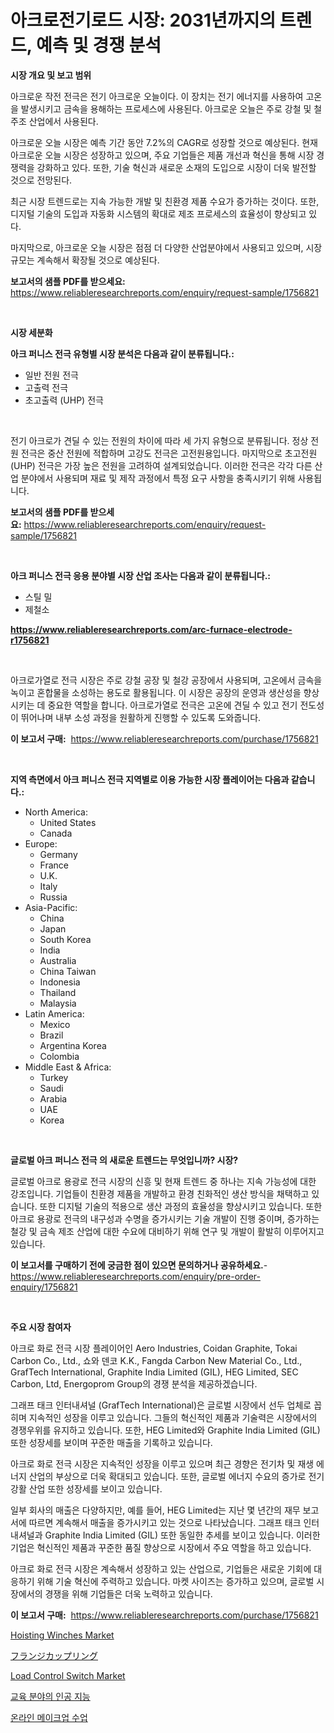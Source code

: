 <p><h1>아크로전기로드 시장: 2031년까지의 트렌드, 예측 및 경쟁 분석</h1></p><p><strong>시장 개요 및 보고 범위</strong></p>
<p><p>아크로운 작전 전극은 전기 아크로운 오늘이다. 이 장치는 전기 에너지를 사용하여 고온을 발생시키고 금속을 용해하는 프로세스에 사용된다. 아크로운 오늘은 주로 강철 및 철 주조 산업에서 사용된다.</p><p>아크로운 오늘 시장은 예측 기간 동안 7.2%의 CAGR로 성장할 것으로 예상된다. 현재 아크로운 오늘 시장은 성장하고 있으며, 주요 기업들은 제품 개선과 혁신을 통해 시장 경쟁력을 강화하고 있다. 또한, 기술 혁신과 새로운 소재의 도입으로 시장이 더욱 발전할 것으로 전망된다.</p><p>최근 시장 트렌드로는 지속 가능한 개발 및 친환경 제품 수요가 증가하는 것이다. 또한, 디지털 기술의 도입과 자동화 시스템의 확대로 제조 프로세스의 효율성이 향상되고 있다.</p><p>마지막으로, 아크로운 오늘 시장은 점점 더 다양한 산업분야에서 사용되고 있으며, 시장 규모는 계속해서 확장될 것으로 예상된다.</p></p>
<p><strong>보고서의 샘플 PDF를 받으세요:</strong> <a href="https://www.reliableresearchreports.com/enquiry/request-sample/1756821">https://www.reliableresearchreports.com/enquiry/request-sample/1756821</a></p>
<p>&nbsp;</p>
<p><strong>시장 세분화</strong></p>
<p><strong>아크 퍼니스 전극 유형별 시장 분석은 다음과 같이 분류됩니다.:</strong></p>
<p><ul><li>일반 전원 전극</li><li>고출력 전극</li><li>초고출력 (UHP) 전극</li></ul></p>
<p>&nbsp;</p>
<p><p>전기 아크로가 견딜 수 있는 전원의 차이에 따라 세 가지 유형으로 분류됩니다. 정상 전원 전극은 중산 전원에 적합하며 고강도 전극은 고전원용입니다. 마지막으로 초고전원 (UHP) 전극은 가장 높은 전원을 고려하여 설계되었습니다. 이러한 전극은 각각 다른 산업 분야에서 사용되며 재료 및 제작 과정에서 특정 요구 사항을 충족시키기 위해 사용됩니다.</p></p>
<p><strong>보고서의 샘플 PDF를 받으세요:</strong>&nbsp;<a href="https://www.reliableresearchreports.com/enquiry/request-sample/1756821">https://www.reliableresearchreports.com/enquiry/request-sample/1756821</a></p>
<p>&nbsp;</p>
<p><strong> 아크 퍼니스 전극 응용 분야별 시장 산업 조사는 다음과 같이 분류됩니다.:</strong></p>
<p><ul><li>스틸 밀</li><li>제철소</li></ul></p>
<p><strong><a href="https://www.reliableresearchreports.com/arc-furnace-electrode-r1756821">https://www.reliableresearchreports.com/arc-furnace-electrode-r1756821</a></strong></p>
<p>&nbsp;</p>
<p><p>아크로가열로 전극 시장은 주로 강철 공장 및 철강 공장에서 사용되며, 고온에서 금속을 녹이고 혼합물을 소성하는 용도로 활용됩니다. 이 시장은 공장의 운영과 생산성을 향상시키는 데 중요한 역할을 합니다. 아크로가열로 전극은 고온에 견딜 수 있고 전기 전도성이 뛰어나며 내부 소성 과정을 원활하게 진행할 수 있도록 도와줍니다.</p></p>
<p><strong>이 보고서 구매:</strong>&nbsp; <a href="https://www.reliableresearchreports.com/purchase/1756821">https://www.reliableresearchreports.com/purchase/1756821</a></p>
<p>&nbsp;</p>
<p><strong>지역 측면에서 아크 퍼니스 전극 지역별로 이용 가능한 시장 플레이어는 다음과 같습니다.:</strong></p>
<p><ul>
    <li>
        North America:
        <ul>
            <li>United States</li>
            <li>Canada</li>
        </ul>
    </li>
    <li>
        Europe:
        <ul>
            <li>Germany</li>
            <li>France</li>
            <li>U.K.</li>
            <li>Italy</li>
            <li>Russia</li>
        </ul>
    </li>
    <li>
        Asia-Pacific:
        <ul>
            <li>China</li>
            <li>Japan</li>
            <li>South Korea</li>
            <li>India</li>
            <li>Australia</li>
            <li>China Taiwan</li>
            <li>Indonesia</li>
            <li>Thailand</li>
            <li>Malaysia</li>
        </ul>
    </li>
    <li>
        Latin America:
        <ul>
            <li>Mexico</li>
            <li>Brazil</li>
            <li>Argentina Korea</li>
            <li>Colombia</li>
        </ul>
    </li>
    <li>
        Middle East & Africa:
        <ul>
            <li>Turkey</li>
            <li>Saudi</li>
            <li>Arabia</li>
            <li>UAE</li>
            <li>Korea</li>
        </ul>
    </li>
    </ul></p>
<p>&nbsp;</p>
<p><strong>글로벌 아크 퍼니스 전극 의 새로운 트렌드는 무엇입니까? 시장?</strong></p>
<p><p>글로벌 아크로 용광로 전극 시장의 신흥 및 현재 트렌드 중 하나는 지속 가능성에 대한 강조입니다. 기업들이 친환경 제품을 개발하고 환경 친화적인 생산 방식을 채택하고 있습니다. 또한 디지털 기술의 적용으로 생산 과정의 효율성을 향상시키고 있습니다. 또한 아크로 용광로 전극의 내구성과 수명을 증가시키는 기술 개발이 진행 중이며, 증가하는 철강 및 금속 제조 산업에 대한 수요에 대비하기 위해 연구 및 개발이 활발히 이루어지고 있습니다.</p></p>
<p><strong>이 보고서를 구매하기 전에 궁금한 점이 있으면 문의하거나 공유하세요.</strong>- <a href="https://www.reliableresearchreports.com/enquiry/pre-order-enquiry/1756821">https://www.reliableresearchreports.com/enquiry/pre-order-enquiry/1756821</a></p>
<p>&nbsp;</p>
<p><strong>주요 시장 참여자</strong></p>
<p><p>아크로 화로 전극 시장 플레이어인 Aero Industries, Coidan Graphite, Tokai Carbon Co., Ltd., 쇼와 덴코 K.K., Fangda Carbon New Material Co., Ltd., GrafTech International, Graphite India Limited (GIL), HEG Limited, SEC Carbon, Ltd, Energoprom Group의 경쟁 분석을 제공하겠습니다. </p><p>그래프 태크 인터내셔널 (GrafTech International)은 글로벌 시장에서 선두 업체로 꼽히며 지속적인 성장을 이루고 있습니다. 그들의 혁신적인 제품과 기술력은 시장에서의 경쟁우위를 유지하고 있습니다. 또한, HEG Limited와 Graphite India Limited (GIL) 또한 성장세를 보이며 꾸준한 매출을 기록하고 있습니다. </p><p>아크로 화로 전극 시장은 지속적인 성장을 이루고 있으며 최근 경향은 전기차 및 재생 에너지 산업의 부상으로 더욱 확대되고 있습니다. 또한, 글로벌 에너지 수요의 증가로 전기 강활 산업 또한 성장세를 보이고 있습니다. </p><p>일부 회사의 매출은 다양하지만, 예를 들어, HEG Limited는 지난 몇 년간의 재무 보고서에 따르면 계속해서 매출을 증가시키고 있는 것으로 나타났습니다. 그래프 태크 인터내셔널과 Graphite India Limited (GIL) 또한 동일한 추세를 보이고 있습니다. 이러한 기업은 혁신적인 제품과 꾸준한 품질 향상으로 시장에서 주요 역할을 하고 있습니다. </p><p>아크로 화로 전극 시장은 계속해서 성장하고 있는 산업으로, 기업들은 새로운 기회에 대응하기 위해 기술 혁신에 주력하고 있습니다. 마켓 사이즈는 증가하고 있으며, 글로벌 시장에서의 경쟁을 위해 기업들은 더욱 노력하고 있습니다.</p></p>
<p><strong>이 보고서 구매:</strong>&nbsp;&nbsp;<a href="https://www.reliableresearchreports.com/purchase/1756821">https://www.reliableresearchreports.com/purchase/1756821</a></p>
<p><p><a href="https://github.com/mancsybtousav/Market-Research-Report-List-2/blob/main/hoisting-winches-market.md">Hoisting Winches Market</a></p><p><a href="https://medium.com/@lewis15david/%E3%83%95%E3%83%A9%E3%83%B3%E3%82%B8%E3%82%AB%E3%83%83%E3%83%97%E3%83%AA%E3%83%B3%E3%82%B0%E5%B8%82%E5%A0%B4%E5%88%86%E6%9E%90-%E3%81%9D%E3%81%AEcagr-%E5%B8%82%E5%A0%B4%E3%82%BB%E3%82%B0%E3%83%A1%E3%83%B3%E3%83%86%E3%83%BC%E3%82%B7%E3%83%A7%E3%83%B3-%E3%81%8A%E3%82%88%E3%81%B3%E3%82%B0%E3%83%AD%E3%83%BC%E3%83%90%E3%83%AB%E7%94%A3%E6%A5%AD%E6%A6%82%E8%A6%81-b05453a9bd55">フランジカップリング</a></p><p><a href="https://view.publitas.com/reportprime-1/load-control-switch-market-furnishes-information-on-market-share-market-trends-and-market-growth/">Load Control Switch Market</a></p><p><a href="https://medium.com/@desmondmraz12023/%EA%B5%90%EC%9C%A1-%EB%B6%84%EC%95%BC%EC%9D%98-%EC%9D%B8%EA%B3%B5%EC%A7%80%EB%8A%A5-%EC%8B%9C%EC%9E%A5-%EC%8B%9C%EC%9E%A5-cagr-%EC%8B%9C%EC%9E%A5-%ED%8A%B8%EB%A0%8C%EB%93%9C-%EB%B0%8F-%EC%84%B1%EC%9E%A5-%EC%A0%84%EB%9E%B5%EC%97%90-%EB%8C%80%ED%95%9C-%ED%86%B5%EC%B0%B0%EB%A0%A5-e579470c016f">교육 분야의 인공 지능</a></p><p><a href="https://medium.com/@jeremysnyder277/%EC%98%A8%EB%9D%BC%EC%9D%B8-%ED%99%94%EC%9E%A5-%EC%88%98%EC%97%85-%EC%8B%9C%EC%9E%A5-2031%EB%85%84%EA%B9%8C%EC%A7%80%EC%9D%98-%ED%8A%B8%EB%A0%8C%EB%93%9C-%EC%98%88%EC%B8%A1-%EB%B0%8F-%EA%B2%BD%EC%9F%81-%EB%B6%84%EC%84%9D-42fe9a0515da">온라인 메이크업 수업</a></p></p>